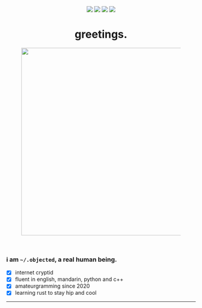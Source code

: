 <div align="center">
    <a href="#"><img src="https://img.shields.io/badge/server%20location-singapore-fd5901"></a>
    <a href="#"><img src="https://img.shields.io/badge/machine-macbook%20air%202020-f78104"></a>
    <a href="#"><img src="https://img.shields.io/badge/pronouns-any-249ea0"></a>
    <a href="#"><img src="https://img.shields.io/badge/how-shall%20we%20comfort%20ourselves%3F-005f60"></a>
    <h1>greetings.</h1>
    <figure>
        <img src="https://i.imgur.com/Z8yf76C.png" width="500px">
    </figure>
</div>
<br>

### i am `~/.objected`, a real human being.

- [x] internet cryptid
- [x] fluent in english, mandarin, python and c++
- [x] amateurgramming since 2020
- [x] learning rust to stay hip and cool

<hr>
